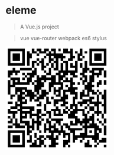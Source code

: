 # eleme

> A Vue.js project

> vue 
> vue-router 
> webpack 
> es6 
> stylus

![qrcode](https://github.com/AarronChu/elemedemo/blob/master/qrcode.png)